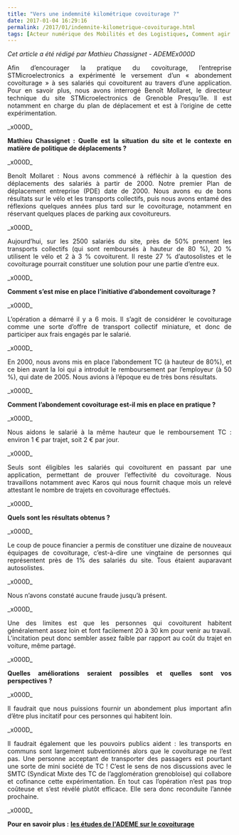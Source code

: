 ```yaml
---
title: "Vers une indemnité kilométrique covoiturage ?"
date: 2017-01-04 16:29:16
permalink: /2017/01/indemnite-kilometrique-covoiturage.html
tags: [Acteur numérique des Mobilités et des Logistiques, Comment agir pour changer les pratiques ?, covoiturage]
---
```


<em>Cet article a été rédigé par Mathieu Chassignet - ADEME</em>_x000D_
<p style="text-align: justify;">Afin d’encourager la pratique du covoiturage, l’entreprise STMicroelectronics a expérimenté le versement d’un « abondement covoiturage » à ses salariés qui covoiturent au travers d’une application. Pour en savoir plus, nous avons interrogé Benoît Mollaret, le directeur technique du site STMicroelectronics de Grenoble Presqu’île. Il est notamment en charge du plan de déplacement et est à l’origine de cette expérimentation.</p>_x000D_
<p style="text-align: justify;"><strong>Mathieu Chassignet : Quelle est la situation du site et le contexte en matière de politique de déplacements ?</strong></p>_x000D_
<p style="text-align: justify;">Benoît Mollaret : Nous avons commencé à réfléchir à la question des déplacements des salariés à partir de 2000. Notre premier Plan de déplacement entreprise (PDE) date de 2000. Nous avons eu de bons résultats sur le vélo et les transports collectifs, puis nous avons entamé des réflexions quelques années plus tard sur le covoiturage, notamment en réservant quelques places de parking aux covoitureurs.</p>_x000D_
<p style="text-align: justify;">Aujourd’hui, sur les 2500 salariés du site, près de 50% prennent les transports collectifs (qui sont remboursés à hauteur de 80 %), 20 % utilisent le vélo et 2 à 3 % covoiturent. Il reste 27 % d’autosolistes et le covoiturage pourrait constituer une solution pour une partie d’entre eux.<!--more--></p>_x000D_
<p style="text-align: justify;"><strong>Comment s’est mise en place l’initiative d’abondement covoiturage ?</strong></p>_x000D_
<p style="text-align: justify;">L’opération a démarré il y a 6 mois. Il s’agit de considérer le covoiturage comme une sorte d’offre de transport collectif miniature, et donc de participer aux frais engagés par le salarié.</p>_x000D_
<p style="text-align: justify;">En 2000, nous avons mis en place l’abondement TC (à hauteur de 80%), et ce bien avant la loi qui a introduit le remboursement par l’employeur (à 50 %), qui date de 2005. Nous avions à l’époque eu de très bons résultats.</p>_x000D_
<p style="text-align: justify;"><strong>Comment l’abondement covoiturage est-il mis en place en pratique ?</strong></p>_x000D_
<p style="text-align: justify;">Nous aidons le salarié à la même hauteur que le remboursement TC : environ 1 € par trajet, soit 2 € par jour.</p>_x000D_
<p style="text-align: justify;">Seuls sont éligibles les salariés qui covoiturent en passant par une application, permettant de prouver l’effectivité du covoiturage. Nous travaillons notamment avec Karos qui nous fournit chaque mois un relevé attestant le nombre de trajets en covoiturage effectués.</p>_x000D_
<p style="text-align: justify;"><strong>Quels sont les résultats obtenus ?</strong></p>_x000D_
<p style="text-align: justify;">Le coup de pouce financier a permis de constituer une dizaine de nouveaux équipages de covoiturage, c’est-à-dire une vingtaine de personnes qui représentent près de 1% des salariés du site. Tous étaient auparavant autosolistes.</p>_x000D_
<p style="text-align: justify;">Nous n’avons constaté aucune fraude jusqu’à présent.</p>_x000D_
<p style="text-align: justify;">Une des limites est que les personnes qui covoiturent habitent généralement assez loin et font facilement 20 à 30 km pour venir au travail. L’incitation peut donc sembler assez faible par rapport au coût du trajet en voiture, même partagé.</p>_x000D_
<p style="text-align: justify;"><strong>Quelles améliorations seraient possibles et quelles sont vos perspectives ?</strong></p>_x000D_
<p style="text-align: justify;">Il faudrait que nous puissions fournir un abondement plus important afin d’être plus incitatif pour ces personnes qui habitent loin.</p>_x000D_
<p style="text-align: justify;">Il faudrait également que les pouvoirs publics aident : les transports en communs sont largement subventionnés alors que le covoiturage ne l’est pas. Une personne acceptant de transporter des passagers est pourtant une sorte de mini société de TC ! C’est le sens de nos discussions avec le SMTC (Syndicat Mixte des TC de l’agglomération grenobloise) qui collabore et cofinance cette expérimentation. En tout cas l’opération n’est pas trop coûteuse et s’est révélé plutôt efficace. Elle sera donc reconduite l’année prochaine.</p>_x000D_
<p style="text-align: justify;"><strong>Pour en savoir plus :</strong> <strong><a href="http://transportsdufutur.ademe.fr/2015/09/connaissances-dautopartage-covoiturage.html?hlst=chassignet" target="_blank">les études de l'ADEME sur le covoiturage</a></strong></p>
